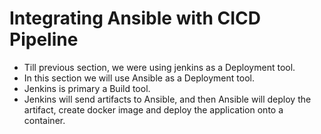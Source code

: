 # Integrating Ansible with CICD Pipeline

- Till previous section, we were using jenkins as a Deployment tool.
- In this section we will use Ansible as a Deployment tool.
- Jenkins is primary a Build tool.
- Jenkins will send artifacts to Ansible, and then Ansible will deploy the artifact, create docker image and deploy the application onto a container.

